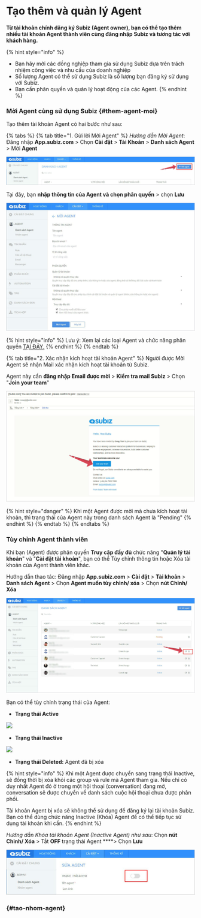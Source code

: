 # Tạo thêm và quản lý Agent

**Từ tài khoản chính đăng ký Subiz \(Agent owner\), bạn có thể tạo thêm nhiều tài khoản Agent thành viên cùng đăng nhập Subiz và tương tác với khách hàng.**

{% hint style="info" %}
* Bạn hãy mời các đồng nghiệp tham gia sử dụng Subiz dựa trên trách nhiệm công việc và nhu cầu của doanh nghiệp
* Số lượng Agent có thể sử dụng Subiz là số lượng bạn đăng ký sử dụng với Subiz.
* Bạn cần phân quyền và quản lý hoạt động của các Agent.
{% endhint %}

### Mời Agent cùng sử dụng Subiz {#them-agent-moi}

Tạo thêm tài khoản Agent có hai bước như sau:

{% tabs %}
{% tab title="1. Gửi lời Mời Agent" %}
_Hướng dẫn Mời Agent_: Đăng nhập **App.subiz.com** &gt; Chọn **Cài đặt** &gt; **Tài Khoản** &gt; **Danh sách Agent** &gt; Mời **Agent**

![N&#xFA;t m&#x1EDD;i Agent m&#x1EDB;i](../../../.gitbook/assets/tao-moi-agent.jpg)

Tại đây, bạn **nhập thông tin của Agent và chọn phân quyền** &gt; chọn **Lưu**

![Nh&#x1EAD;p th&#xF4;ng tin Agent m&#x1EDB;i](../../../.gitbook/assets/nhap-thong-tin-agent.jpg)

{% hint style="info" %}
Lưu ý: Xem lại các loại Agent và chức năng phân quyền [TẠI ĐÂY.](https://subiz.gitbook.io/subiz-document/~/edit/primary/bat-dau-voi-subiz/untitled/quan-ly-agent/cac-loai-agent)
{% endhint %}
{% endtab %}

{% tab title="2. Xác nhận kích hoạt tài khoản Agent" %}
Người được Mời Agent sẽ nhận Mail xác nhận kích hoạt tài khoản từ Subiz. 

Agent này cần **đăng nhập Email được mời** &gt; **Kiểm tra mail Subiz** &gt; Chọn "**Join your team**"

![Email x&#xE1;c nh&#x1EAD;n k&#xED;ch ho&#x1EA1;t t&#xE0;i kho&#x1EA3;n](../../../.gitbook/assets/kich-hoat-agent.jpg)

{% hint style="danger" %}
Khi một Agent được mời mà chưa kích hoạt tài khoản, thì trạng thái của Agent này trong danh sách Agent là "Pending"
{% endhint %}
{% endtab %}
{% endtabs %}

### Tùy chỉnh Agent thành viên

Khi bạn \(Agent\) được phân quyền **Truy cập đầy đủ** chức năng "**Quản lý tài khoản**" và "**Cài đặt tài khoản**", bạn có thể Tùy chỉnh thông tin hoặc Xóa tài khoản của Agent thành viên khác.

Hướng dẫn thao tác: Đăng nhập **App.subiz.com** &gt; **Cài đặt** &gt; **Tài khoản** &gt; **Danh sách Agent** &gt; Chọn **Agent muốn tùy chỉnh/ xóa** &gt; Chọn **nút Chỉnh/ Xóa**

![T&#xF9;y ch&#x1EC9;nh th&#xF4;ng tin Agent](../../../.gitbook/assets/tuy-chinh-thong-tin-agent.jpg)

Bạn có thể tùy chỉnh trạng thái của Agent:

* **Trạng thái Active**

![](https://lh4.googleusercontent.com/acdlcYtdEiS9KwqgRqzU-bE-y87ob5hCOdSmPZ6baOnJEtvMp2obuz1_Wu4v8ghzeGIdUZJXGIGy-AtL6ynP9gC8slsyKC5EXzR38TCb_XfXhl9AqqfUpoi-03gAykRPJm6SQhws)

* **Trạng thái Inactive**

![](https://lh5.googleusercontent.com/_HJugw96DZ598mNZ9oKzsvcI2u2whyVCvjBA1W0nb0tzu0sGJex4u71oTppa26KmsEaLudwSjJmZW1y0iW3Yoso9d1uPLPURWB_IIiorLXCuIp75qNXFKRkCVzN-kmJfGXoU5sFn)

* **Trạng thái Deleted:** Agent đã bị xóa

{% hint style="info" %}
Khi một Agent được chuyển sang trạng thái Inactive, sẽ đồng thời bị xóa khỏi các group và rule mà Agent tham gia. Nếu chỉ có duy nhất Agent đó ở trong một hội thoại \(conversation\) đang mở, conversation sẽ được chuyển về danh sách cuộc hội thoại chưa được phân phối.

Tài khoản Agent bị xóa sẽ không thể sử dụng để đăng ký lại tài khoản Subiz. Bạn có thể dùng chức năng Inactive \(Khóa\) Agent để có thể tiếp tục sử dụng tài khoản khi cần.
{% endhint %}

_Hướng dẫn Khóa tài khoản Agent \(Inactive Agent\) như sau_: Chọn **nút Chỉnh/ Xóa** &gt; Tắt **OFF** trạng thái Agent ****&gt; Chọn **Lưu** 

![Kh&#xF3;a t&#xE0;i kho&#x1EA3;n c&#x1EE7;a Agent](../../../.gitbook/assets/thay-doi-trang-thai-agent.jpg)







###  {#tao-nhom-agent}

